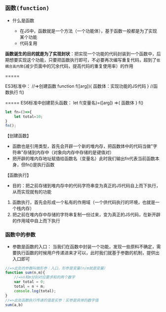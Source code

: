 ## **`函数(function)`**

* 什么是函数

    + 在JS中，函数就是一个方法（一个功能体），基于函数一般都是为了实现某个功能
    + 代码复用

**函数诞生的目的就是为了实现封状**：把实现一个功能的代码封装到一个函数中，后期想要实现这个功能，只要把函数执行即可，不必要再次编写重复代码，超到了``低耦合高内聚``(减少页面中的冗余代码，提高代码的重复使用率）的作用


=====

ES3标准中：
//=>创建函数
function f([arg]){
    函数体：实现功能的JS代码
}
//函数执行
f()

=====
ES6标准中创建箭头函数：
let f(变量名)=([arg]) =>{
    函数体
}
f()

```javascript
let fn=()=>{
    let total=10;
}
fn();
```
【创建函数】
+ 函数也是引用类型，首先会开辟一个新的堆内存，把函数体中的代码当做"字符串"存储到内存中（对象向内存中存储的是键值对）
+ 把开辟的堆内存地址赋值给函数名（变量名）此时我们输出fn代表当前函数本身，但fn()是执行函数

【函数执行】

* 目的：把之前存储到堆内存中的代码字符串变为真正的JS代码自上而下执行，从而实现就有的功能
1. 函数执行，首先会形成一个私有的作用域（一个供代码执行的环境，也就是一个栈内存）
2. 把之前在堆内存中存储的字符串复制一份过来，变为真正的JS代码，在新开辟的作用域中自上而下执行


### 函数中的参数
- 参数是函数的入口： 当我们在函数中封装一个功能，发现一些原料不确定，需要执行函数的时候用户传递进来才可以，此时我们就基于参数的机制，提供出入口即可

```javascript
//=>此处的参数叫做形参：入口，形参是变量(n/m就是变量）
function sum(n,m){
    //=>n和m分别对应要求和的两个数字
    var total = 0;
    total = n + m;
    console.log(total);
}
//=>此处函数执行传递的值是实参：实参是具体的数字值
sum(a,b)
```